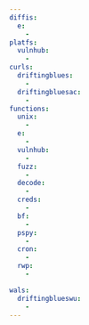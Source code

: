 ```yaml
---
diffis:
  e:
    -
platfs:
  vulnhub:
    -
curls:
  driftingblues:
    -
  driftingbluesac:
    -
functions:
  unix:
    -
  e:
    -
  vulnhub:
    -
  fuzz:
    -
  decode:
    -
  creds:
    -
  bf:
    -
  pspy:
    -
  cron:
    -
  rwp:
    -

wals:
  driftingblueswu:
    -
---
```

